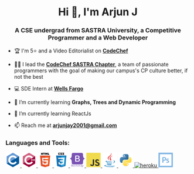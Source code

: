 <h1 align="center">Hi 👋, I'm Arjun J</h1>
<h3 align="center">A CSE undergrad from SASTRA University, a Competitive Programmer and a Web Developer</h3>

- 🏆 I'm 5⭐ and a Video Editorialist on [**CodeChef**](https://www.codechef.com/users/karanarjunjr)

- 👨‍💼 I lead the [**CodeChef SASTRA Chapter**](https://www.instagram.com/codechefsastra), a team of passionate programmers with the goal of making our campus's CP culture better, if not the best

- 💻 SDE Intern at [**Wells Fargo**](https://wellsfargo.com)

- 🌱 I’m currently learning **Graphs, Trees and Dynamic Programming**

- 🔭 I’m currently learning ReactJs

- 📫 Reach me at **arjunjay2001@gmail.com**


          
<h3 align="left">Languages and Tools:</h3>
<p align="left"> 
      <a href="https://www.cprogramming.com/" target="_blank"> <img
          src="https://raw.githubusercontent.com/devicons/devicon/master/icons/c/c-original.svg" alt="c" width="40"
          height="40" /> </a>
      <a href="https://www.w3schools.com/cpp/" target="_blank"> <img
          src="https://raw.githubusercontent.com/devicons/devicon/master/icons/cplusplus/cplusplus-original.svg"
          alt="cplusplus" width="40" height="40" /> </a>
      <a href="https://www.w3.org/html/" target="_blank"> <img
              src="https://raw.githubusercontent.com/devicons/devicon/master/icons/html5/html5-original-wordmark.svg" alt="html5"
              width="40" height="40" /> </a>
      <a href="https://www.w3schools.com/css/" target="_blank"> <img
          src="https://raw.githubusercontent.com/devicons/devicon/master/icons/css3/css3-original-wordmark.svg" alt="css3"
          width="40" height="40" /> </a>
      <a href="https://getbootstrap.com" target="_blank"> <img
          src="https://raw.githubusercontent.com/devicons/devicon/master/icons/bootstrap/bootstrap-plain-wordmark.svg"
          alt="bootstrap" width="40" height="40" /> </a>
      <a href="https://developer.mozilla.org/en-US/docs/Web/JavaScript" target="_blank"> <img
          src="https://raw.githubusercontent.com/devicons/devicon/master/icons/javascript/javascript-original.svg"
          alt="javascript" width="40" height="40" /> </a>
      <a href="https://www.java.com" target="_blank"> <img
          src="https://raw.githubusercontent.com/devicons/devicon/master/icons/java/java-original.svg" alt="java" width="40"
          height="40" /> </a>
      <a href="https://www.python.org" target="_blank"> <img
          src="https://raw.githubusercontent.com/devicons/devicon/master/icons/python/python-original.svg" alt="python"
          width="40" height="40" /> </a>
       <a href="https://heroku.com" target="_blank"> <img
      src="https://www.vectorlogo.zone/logos/heroku/heroku-icon.svg" alt="heroku" width="40" height="40" /> </a> 
      <a href="https://www.photoshop.com/en" target="_blank"> <img
      src="https://raw.githubusercontent.com/devicons/devicon/master/icons/photoshop/photoshop-line.svg" alt="photoshop"
      width="40" height="40" /></a> 
    </p>
